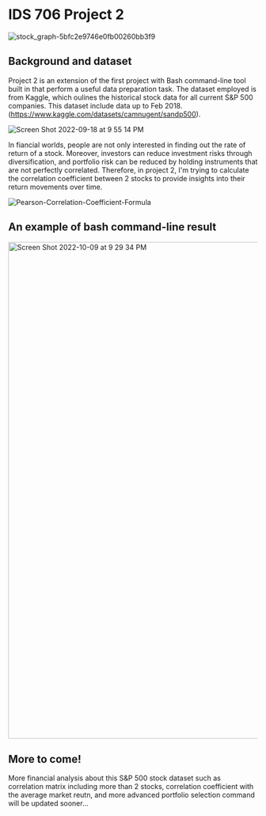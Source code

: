 # IDS 706 Project 2

![stock_graph-5bfc2e9746e0fb00260bb3f9](https://user-images.githubusercontent.com/112578566/194788420-3afed299-adb7-46bd-b544-1c882a3e2411.jpeg)

## Background and dataset
Project 2 is an extension of the first project with Bash command-line tool built in that perform a useful data preparation task. The dataset employed is from Kaggle, which oulines the historical stock data for all current S&P 500 companies. This dataset include data up to Feb 2018. (https://www.kaggle.com/datasets/camnugent/sandp500).

![Screen Shot 2022-09-18 at 9 55 14 PM](https://user-images.githubusercontent.com/112578566/190938739-5d262833-ba02-47ca-b60b-1d3cdf8e92ee.png)


In fiancial worlds, people are not only interested in finding out the rate of return of a stock. Moreover, investors can reduce investment risks through diversification, and portfolio risk can be reduced by holding instruments that are not perfectly correlated. Therefore, in project 2, I'm trying to calculate the correlation coefficient between 2 stocks to provide insights into their return movements over time.  

![Pearson-Correlation-Coefficient-Formula](https://user-images.githubusercontent.com/112578566/194787952-5e2cf6bd-697b-4622-b384-60a7e080060e.jpeg)

## An example of bash command-line result
<img width="1004" alt="Screen Shot 2022-10-09 at 9 29 34 PM" src="https://user-images.githubusercontent.com/112578566/194788974-40646eb1-ed04-44f6-8b84-a96a701e5648.png">


## More to come!
More financial analysis about this S&P 500 stock dataset such as correlation matrix including more than 2 stocks, correlation coefficient with the average market reutn, and more advanced portfolio selection command will be updated sooner...
